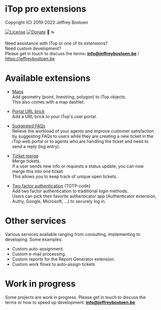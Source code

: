 # iTop pro extensions

Copyright (C) 2019-2022 Jeffrey Bostoen

[![License](https://img.shields.io/github/license/jbostoen/iTop-custom-extensions)](https://github.com/jbostoen/iTop-custom-extensions/blob/master/license.md)
[![Donate](https://img.shields.io/badge/Donate-PayPal-green.svg)](https://www.paypal.me/jbostoen)
🍻 ☕

Need assistance with iTop or one of its extensions?  
Need custom development?  
Please get in touch to discuss the terms: **info@jeffreybostoen.be** / https://jeffreybostoen.be

# Available extensions

* [Maps](jb-map)  
  Add geometry (point, linestring, polygon) to iTop objects.  
  This also comes with a map dashlet.

* [Portal URL brick](jb-portal-url-brick)  
  Add a URL brick to your iTop's user portal.

* [Suggested FAQs](jb-faq)  
  Relieve the workload of your agents and improve customer satisfaction by suggesting FAQs 
  to users while they are creating a new ticket in the iTop web portal 
  or to agents who are handling the ticket and need to send a reply (log entry).  
  
* [Ticket merge](jb-ticket-merge)  
  Merge tickets.  
  If a user sends new info or requests a status update, you can now merge this into one ticket.  
  This allows you to keep track of unique open tickets.

* [Two factor authentication](jb-login-authenticator) (TOTP-code)  
  Add two factor authentication to traditional login methods.  
  Users can pick their favorite authenticator app (Authenticator extension, Authy, Google, Microsoft, ...) to securely log in.  

# Other services

Various services available ranging from consulting, implementing to developing.
Some examples:

* Custom auto-assignment.
* Custom e-mail processing.
* Custom reports for the Report Generator extension.
* Custom work flows to auto-assign tickets


# Work in progress

Some projects are work in progress.
Please get in touch to discuss the terms or how to speed up development: **info@jeffreybostoen.be**
